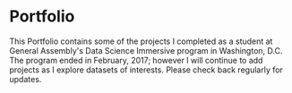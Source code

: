 # Portfolio
This Portfolio contains some of the projects I completed as a student at General Assembly's Data Science Immersive program in Washington, D.C. The program ended in February, 2017; however I will continue to add projects as I explore datasets of interests. Please check back regularly for updates. 
